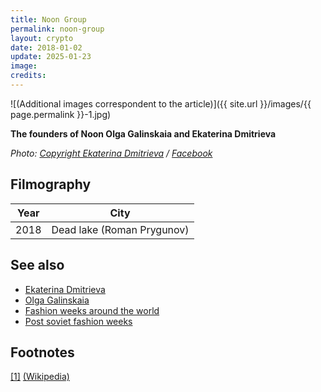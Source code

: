 ```yaml
---
title: Noon Group
permalink: noon-group
layout: crypto
date: 2018-01-02
update: 2025-01-23
image:
credits:
---
```


![(Additional images correspondent to the article)]({{ site.url }}/images/{{ page.permalink }}-1.jpg)

**The founders of Noon Olga Galinskaia and Ekaterina Dmitrieva**

*Photo: [Copyright Ekaterina Dmitrieva](index) / [Facebook](https://www.facebook.com/photo.php?fbid=10215076171271328&set=a.2774084184912&type=3&theater)*

## Filmography

|Year|City|
|-|-|
|2018|Dead lake (Roman Prygunov)|

## See also

+ [Ekaterina Dmitrieva](dmitrieva-ekaterina)
+ [Olga Galinskaia](galinskaia-olga)
+ [Fashion weeks around the world](fashion-weeks-around-the-world)
+ [Post soviet fashion weeks](post-soviet-fashion-weeks)

## Footnotes

[[1]](#a1) <span id="f1"></span> [(Wikipedia)](index)
